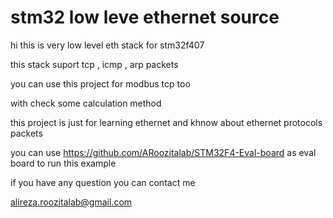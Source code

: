 # stm32 low leve ethernet source

hi this is very low level eth stack for stm32f407

this stack suport tcp , icmp , arp packets

you can use this project for modbus tcp too

with check some calculation method

this project is just for learning ethernet and khnow about ethernet protocols packets

you can use https://github.com/ARoozitalab/STM32F4-Eval-board as eval board to run this example

if you have any question you can contact me



alireza.roozitalab@gmail.com
